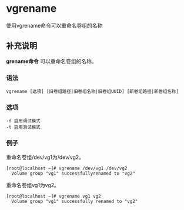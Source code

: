 #  vgrename

使用vgrename命令可以重命名卷组的名称

##  补充说明

**grename命令** 可以重命名卷组的名称。

###  语法

    
    
    vgrename [选项] [旧卷组路径|旧卷组名称|旧卷组UUID] [新卷组路径|新卷组名称]
    

###  选项

    
    
    -d 启用调试模式
    -t 启用测试模式
    

###  例子

重命名卷组/dev/vg1为/dev/vg2。

    
    
    [root@localhost ~]# vgrename /dev/vg1 /dev/vg2
      Volume group "vg1" successfullyrenamed to "vg2"
    

重命名卷组vg1为vg2。

    
    
    [root@localhost ~]# vgrename vg1 vg2
      Volume group "vg1" successfully renamed to "vg2"
    

